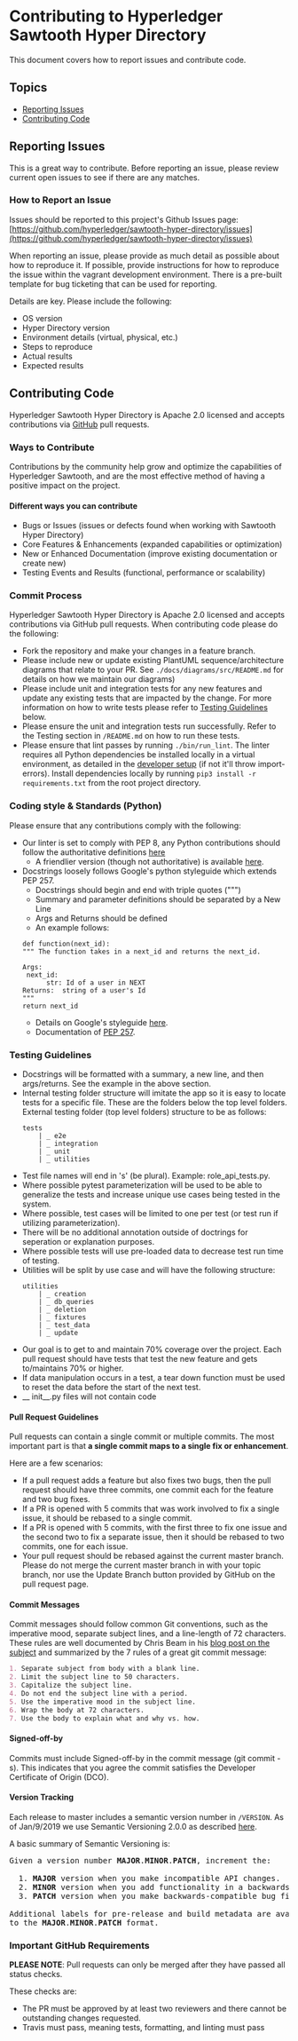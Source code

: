 # Contributing to Hyperledger Sawtooth Hyper Directory

This document covers how to report issues and contribute code.

## Topics

* [Reporting Issues](#reporting-issues)
* [Contributing Code](#contributing-code)

## Reporting Issues

This is a great way to contribute. Before reporting an issue, please review
current open issues to see if there are any matches.

### How to Report an Issue

Issues should be reported to this project's Github Issues page: [https://github.com/hyperledger/sawtooth-hyper-directory/issues](https://github.com/hyperledger/sawtooth-hyper-directory/issues)

When reporting an issue, please provide as much detail as possible about how
to reproduce it. If possible, provide instructions for how to reproduce the
issue within the vagrant development environment. There is a pre-built template for bug ticketing that can be used for reporting.  

Details are key. Please include the following:

* OS version
* Hyper Directory version
* Environment details (virtual, physical, etc.)
* Steps to reproduce
* Actual results
* Expected results

## Contributing Code

Hyperledger Sawtooth Hyper Directory is Apache 2.0 licensed and accepts
contributions via [GitHub](https://github.com/hyperledger/) pull requests.

### Ways to Contribute

Contributions by the community help grow and optimize the capabilities of
Hyperledger Sawtooth, and are the most effective method of having a positive
impact on the project.

#### Different ways you can contribute

* Bugs or Issues (issues or defects found when working with Sawtooth Hyper Directory)
* Core Features & Enhancements (expanded capabilities or optimization)
* New or Enhanced Documentation (improve existing documentation or create new)
* Testing Events and Results (functional, performance or scalability)

### Commit Process

Hyperledger Sawtooth Hyper Directory is Apache 2.0 licensed and accepts
contributions via GitHub pull requests. When contributing code please do the
following:

* Fork the repository and make your changes in a feature branch.
* Please include new or update existing PlantUML sequence/architecture diagrams
  that relate to your PR. See `./docs/diagrams/src/README.md` for details on how
  we maintain our diagrams)
* Please include unit and integration tests for any new features and update any
  existing tests that are impacted by the change. For more information on how to write tests please refer to [Testing Guidelines](#testing-guidelines) below.
* Please ensure the unit and integration tests run successfully. Refer to the
  Testing section in `/README.md` on how to run these tests.
* Please ensure that lint passes by running `./bin/run_lint`. The linter requires
  all Python dependencies be installed locally in a virtual environment, as detailed
  in the [developer setup](https://sawtooth-next-directory.readthedocs.io/en/latest/developer-setup.html)
  (if not it'll throw import-errors). Install dependencies locally by running
  `pip3 install -r requirements.txt` from the root project directory.

### Coding style & Standards (Python)

Please ensure that any contributions comply with the following:

* Our linter is set to comply with PEP 8, any Python contributions should follow
  the authoritative definitions [here](https://www.python.org/dev/peps/pep-0008/)
  * A friendlier version (though not authoritative) is available [here](https://realpython.com/python-pep8/).  
* Docstrings loosely follows Google's python styleguide which extends
  PEP 257. 
    * Docstrings should begin and end with triple quotes (""")
    * Summary and parameter definitions should be separated by a New Line
    * Args and Returns should be defined 
    * An example follows:
    ```
    def function(next_id):
    """ The function takes in a next_id and returns the next_id.
    
    Args:
     next_id:
          str: Id of a user in NEXT
    Returns:  string of a user's Id
    """
    return next_id
    ```
  * Details on Google's styleguide [here](https://github.com/google/styleguide/blob/gh-pages/pyguide.md#38-comments-and-docstrings).
  * Documentation of [PEP 257](https://www.python.org/dev/peps/pep-0257).

### Testing Guidelines

*  Docstrings will be formatted with a summary, a new line, and then args/returns. See the example in the above section.
* Internal testing folder structure will imitate the app so it is easy to locate tests for a specific file.
These are the folders below the top level folders. External testing folder (top level folders) structure to be as follows:
    ```
    tests
        | _ e2e
        | _ integration
        | _ unit
        | _ utilities
    ```
* Test file names will end in 's' (be plural). Example: role_api_tests.py.
* Where possible pytest parameterization will be used to be able to generalize the tests and increase unique use cases being tested in the system.
* Where possible, test cases will be limited to one per test (or test run if utilizing parameterization).
* There will be no additional annotation outside of doctrings for seperation or explanation purposes.
* Where possible tests will use pre-loaded data to decrease test run time of testing.
* Utilities will be split by use case and will have the following structure:
    ```
    utilities
        | _ creation
        | _ db_queries
        | _ deletion
        | _ fixtures
        | _ test_data
        | _ update
    ```
* Our goal is to get to and maintain 70% coverage over the project. Each pull request should have tests that test the new feature and gets to/maintains 70% or higher.
* If data manipulation occurs in a test, a tear down function must be used to reset the data before the start of the next test.
* __ init__.py files will not contain code

#### Pull Request Guidelines

Pull requests can contain a single commit or multiple commits. The most
important part is that **a single commit maps to a single fix or enhancement**.

Here are a few scenarios:

* If a pull request adds a feature but also fixes two bugs, then the pull
  request should have three commits, one commit each for the feature and two bug
  fixes.
* If a PR is opened with 5 commits that was work involved to fix a single issue,
  it should be rebased to a single commit.
* If a PR is opened with 5 commits, with the first three to fix one issue and
  the second two to fix a separate issue, then it should be rebased to two
  commits, one for each issue.
* Your pull request should be rebased against the current master branch. Please
  do not merge the current master branch in with your topic branch, nor use the
  Update Branch button provided by GitHub on the pull request page.

#### Commit Messages

Commit messages should follow common Git conventions, such as the imperative
mood, separate subject lines, and a line-length of 72 characters. These rules
are well documented by Chris Beam in his [blog post on the subject](https://chris.beams.io/posts/git-commit/)
and summarized by the 7 rules of a great git commit message:

```markdown
1. Separate subject from body with a blank line.
2. Limit the subject line to 50 characters.
3. Capitalize the subject line.
4. Do not end the subject line with a period.
5. Use the imperative mood in the subject line.
6. Wrap the body at 72 characters.
7. Use the body to explain what and why vs. how.
```

#### Signed-off-by

Commits must include Signed-off-by in the commit message (git commit -s). This
indicates that you agree the commit satisfies the Developer Certificate of
Origin (DCO).

#### Version Tracking

Each release to master includes a semantic version number in `/VERSION`.
As of Jan/9/2019 we use Semantic Versioning 2.0.0 as described [here](https://semver.org/).

A basic summary of Semantic Versioning is:

<pre>
Given a version number <b>MAJOR</b>.<b>MINOR</b>.<b>PATCH</b>, increment the:

  1. <b>MAJOR</b> version when you make incompatible API changes.
  2. <b>MINOR</b> version when you add functionality in a backwards-compatible manner.
  3. <b>PATCH</b> version when you make backwards-compatible bug fixes.

Additional labels for pre-release and build metadata are available as extensions
to the <b>MAJOR</b>.<b>MINOR</b>.<b>PATCH</b> format.
</pre>

### Important GitHub Requirements

**PLEASE NOTE**: Pull requests can only be merged after they have passed all
status checks.

These checks are:

* The PR must be approved by at least two reviewers and there cannot be
  outstanding changes requested.
* Travis must pass, meaning tests, formatting, and linting must pass
